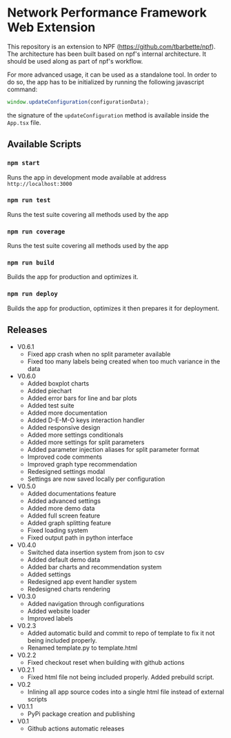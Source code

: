# Network Performance Framework Web Extension

This repository is an extension to NPF (<https://github.com/tbarbette/npf>). The architecture has been built based on npf's internal architecture. It should be used along as part of npf's workflow.

For more advanced usage, it can be used as a standalone tool. In order to do so, the app has to be initialized by running the following javascript command:

```js
window.updateConfiguration(configurationData);
```

the signature of the `updateConfiguration` method is available inside the `App.tsx` file.

## Available Scripts

### `npm start`

Runs the app in development mode available at address `http://localhost:3000`

### `npm run test`

Runs the test suite covering all methods used by the app

### `npm run coverage`

Runs the test suite covering all methods used by the app

### `npm run build`

Builds the app for production and optimizes it.

### `npm run deploy`

Builds the app for production, optimizes it then prepares it for deployment.

## Releases

- V0.6.1
  - Fixed app crash when no split parameter available
  - Fixed too many labels being created when too much variance in the data
- V0.6.0
  - Added boxplot charts
  - Added piechart
  - Added error bars for line and bar plots
  - Added test suite
  - Added more documentation
  - Added D-E-M-O keys interaction handler
  - Added responsive design
  - Added more settings conditionals
  - Added more settings for split parameters
  - Added parameter injection aliases for split parameter format
  - Improved code comments
  - Improved graph type recommendation
  - Redesigned settings modal
  - Settings are now saved locally per configuration
- V0.5.0
  - Added documentations feature
  - Added advanced settings
  - Added more demo data
  - Added full screen feature
  - Added graph splitting feature
  - Fixed loading system
  - Fixed output path in python interface
- V0.4.0
  - Switched data insertion system from json to csv
  - Added default demo data
  - Added bar charts and recommendation system
  - Added settings
  - Redesigned app event handler system
  - Redesigned charts rendering
- V0.3.0
  - Added navigation through configurations
  - Added website loader
  - Improved labels
- V0.2.3
  - Added automatic build and commit to repo of template to fix it not being included properly.
  - Renamed template.py to template.html
- V0.2.2
  - Fixed checkout reset when building with github actions
- V0.2.1
  - Fixed html file not being included properly. Added prebuild script.
- V0.2
  - Inlining all app source codes into a single html file instead of external scripts
- V0.1.1
  - PyPi package creation and publishing
- V0.1
  - Github actions automatic releases
